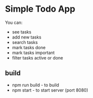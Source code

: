 # Simple Todo App

You can:
  - see tasks
  - add new tasks
  - search tasks
  - mark tasks done
  - mark tasks important 
  - filter tasks active or done

## build
  - npm run build - to build
  - npm start - to start server (port 8080)